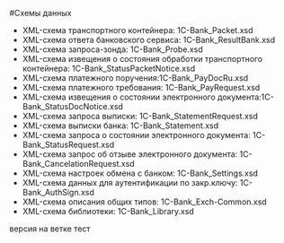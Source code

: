 #Схемы данных

+ XML-схема транспортного контейнера: 1C-Bank_Packet.xsd
+ XML-схема ответа банковского сервиса: 1C-Bank_ResultBank.xsd
+ XML-схема запроса-зонда: 1C-Bank_Probe.xsd
+ XML-схема извещения о состояния обработки транспортного контейнера: 1C-Bank_StatusPacketNotice.xsd
+ XML-схема платежного поручения:1C-Bank_PayDocRu.xsd
+ XML-схема платежного требования: 1C-Bank_PayRequest.xsd
+ XML-схема извещения о состоянии электронного документа:1C-Bank_StatusDocNotice.xsd
+ XML-схема запроса выписки: 1C-Bank_StatementRequest.xsd
+ XML-схема выписки банка: 1C-Bank_Statement.xsd
+ XML-схема запроса о состоянии электронного документа: 1C-Bank_StatusRequest.xsd
+ XML-схема запрос об отзыве электронного документа: 1C-Bank_CancelationRequest.xsd
+ XML-схема настроек обмена с банком: 1C-Bank_Settings.xsd
+ XML-схема данных для аутентификации по закр.ключу: 1C-Bank_AuthSign.xsd
+ XML-схема описания общих типов: 1C-Bank_Exch-Common.xsd
+ XML-схема библиотеки: 1C-Bank_Library.xsd

версия на ветке тест

